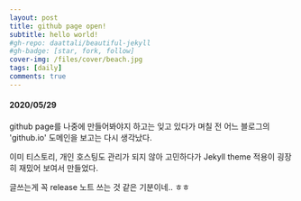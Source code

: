 ```yaml
---
layout: post
title: github page open!
subtitle: hello world!
#gh-repo: daattali/beautiful-jekyll
#gh-badge: [star, fork, follow]
cover-img: /files/cover/beach.jpg
tags: [daily]
comments: true
---
```


#### 2020/05/29
  
github page를 나중에 만들어봐야지 하고는 잊고 있다가
며칠 전 어느 블로그의 'github.io' 도메인을 보고는 다시 생각났다.
  
이미 티스토리, 개인 호스팅도 관리가 되지 않아 고민하다가 Jekyll theme 적용이
굉장히 재밌어 보여서 만들었다.
  
글쓰는게 꼭 release 노트 쓰는 것 같은 기분이네.. ㅎㅎ
